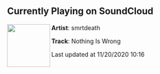 ## Currently Playing on SoundCloud

[<img align="left" width="100" src="https://i1.sndcdn.com/artworks-N2LIB5ctAOKG-0-t50x50.png">](https://soundcloud.com/smrtdeath/nothings-wrong?in=smrtdeath/sets/somethjngs-wrong)

**Artist**: smrtdeath 

**Track**: Nothing Is Wrong

Last updated at 11/20/2020 10:16
